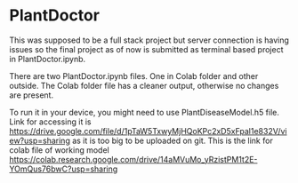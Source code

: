 ﻿# PlantDoctor

This was supposed to be a full stack project but server connection is having issues so the final project as of now is submitted as terminal based project in PlantDoctor.ipynb.

There are two PlantDoctor.ipynb files.
One in Colab folder and other outside.
The Colab folder file has a cleaner output, otherwise no changes are present.

To run it in your device, you might need to use PlantDiseaseModel.h5 file.
Link for accessing it is https://drive.google.com/file/d/1pTaW5TxwyMjHQoKPc2xD5xFpal1e832V/view?usp=sharing as it is too big to be uploaded on git.
This is the link for colab file of working model https://colab.research.google.com/drive/14aMVuMo_yRzistPM1t2E-YOmQus76bwC?usp=sharing
